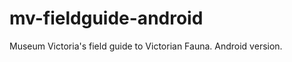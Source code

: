 mv-fieldguide-android
=====================

Museum Victoria's field guide to Victorian Fauna. Android version.
